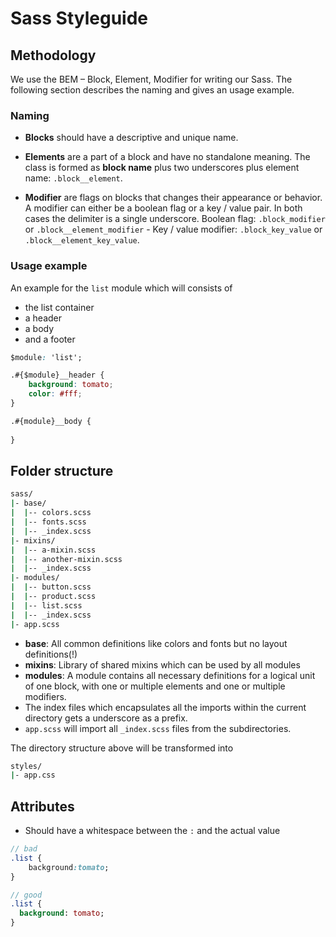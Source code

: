 # Sass Styleguide

## Methodology

We use the BEM – Block, Element, Modifier for writing our Sass. The following section describes the naming and gives an usage example.

### Naming

  * **Blocks** should have a descriptive and unique name.
  * **Elements** are a part of a block and have no standalone meaning. The class is formed as __block name__ plus two underscores plus element name: ``.block__element``.

  * **Modifier** are flags on blocks that changes their appearance or behavior. A modifier can either be a boolean flag or a key / value pair. In both cases the delimiter is a single underscore. Boolean flag: `.block_modifier` or `.block__element_modifier` - Key / value modifier: `.block_key_value` or `.block__element_key_value`.

### Usage example

An example for the `list` module which will consists of

  * the list container
  * a header
  * a body
  * and a footer

```css
$module: 'list';

.#{$module}__header {
    background: tomato;
    color: #fff;
}

.#{module}__body {
    
}
```
## Folder structure

```sh
sass/
|- base/
|  |-- colors.scss
|  |-- fonts.scss
|  |-- _index.scss
|- mixins/
|  |-- a-mixin.scss
|  |-- another-mixin.scss
|  |-- _index.scss
|- modules/
|  |-- button.scss
|  |-- product.scss
|  |-- list.scss
|  |-- _index.scss
|- app.scss
```

  * **base**: All common definitions like colors and fonts but no layout definitions(!)
  * **mixins**: Library of shared mixins which can be used by all modules
  * **modules**: A module contains all necessary definitions for a logical unit of one block, with one or multiple elements and one or multiple modifiers.
  * The index files which encapsulates all the imports within the current directory gets a underscore as a prefix.
  * `app.scss` will import all `_index.scss` files from the subdirectories.


The directory structure above will be transformed into

```sh
styles/
|- app.css
```


## Attributes

  * Should have a whitespace between the `:` and the actual value

  ```sass
  // bad
  .list {
      background:tomato;
  }

  // good
  .list {
    background: tomato;
  }
  ```
